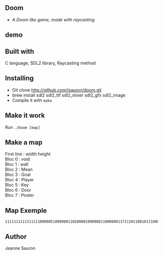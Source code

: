 ## Doom
* *A Doom like game, made with raycasting*

## demo

## Built with
C language, SDL2 library, Raycasting method

## Installing
* Git clone http://github.com/jsauron/doom.git
* brew install sdl2 sdl2_ttf sdl2_mixer sdl2_gfx sdl2_image
* Compile it with `make`

## Make it work
Run `./Doom [map]`

## Make a map
First line : width height</br>
Bloc 0 : void</br>
Bloc 1 : wall</br>
Bloc 2 : Mean</br>
Bloc 3 : Goal</br>
Bloc 4 : Player</br>
Bloc 5 : Key</br>
Bloc 6 : Door</br>
Bloc 7 : Poster</br>


## Map Exemple

```
111111111111111100000510000001102000010000001100000011711101100161110000101111100000020101120000040000101100005000000701700000000000101100200000000101100000000001101111611111611001150000150000001100000100000031111111111111111
```

## Author
Jeanne Sauron

